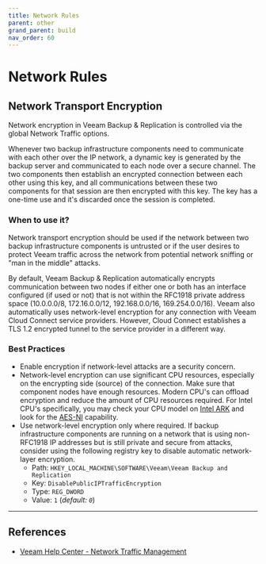 ```yaml
---
title: Network Rules
parent: other
grand_parent: build
nav_order: 60
---
```


# Network Rules

## Network Transport Encryption

Network encryption in Veeam Backup & Replication is controlled via the global Network Traffic options.

Whenever two backup infrastructure components need to communicate with each other over the IP
network, a dynamic key is generated by the backup server and communicated to each node over a
secure channel. The two components then establish an encrypted connection between each other using
this key, and all communications between these two components for that session are then encrypted
with this key. The key has a one-time use and it's discarded once the session is completed.

### When to use it?

Network transport encryption should be used if the network between two backup infrastructure
components is untrusted or if the user desires to protect Veeam traffic across the network from
potential network sniffing or "man in the middle" attacks.

By default, Veeam Backup & Replication automatically encrypts communication between two nodes if
either one or both has an interface configured (if used or not) that is not within the RFC1918
private address space (10.0.0.0/8, 172.16.0.0/12, 192.168.0.0/16, 169.254.0.0/16). Veeam also
automatically uses network-level encryption for any connection with Veeam Cloud Connect service
providers. However, Cloud Connect establishes a TLS 1.2 encrypted tunnel to the service provider
in a different way.

### Best Practices

- Enable encryption if network-level attacks are a security concern.
- Network-level encryption can use significant CPU resources, especially on the encrypting side
  (source) of the connection. Make sure that component nodes have enough resources. Modern CPU's can
  offload encryption and reduce the amount of CPU resources required. For Intel CPU's specifically,
  you may check your CPU model on [Intel ARK](https://ark.intel.com) and look for the
  [AES-NI](https://en.wikipedia.org/wiki/AES_instruction_set) capability.
- Use network-level encryption only where required. If backup infrastructure components are running
  on a network that is using non-RFC1918 IP addresses but is still private and secure from attacks,
  consider using the following registry key to disable automatic network-layer encryption.
  - Path: `HKEY_LOCAL_MACHINE\SOFTWARE\Veeam\Veeam Backup and Replication`
  - Key: `DisablePublicIPTrafficEncryption`
  - Type: `REG_DWORD`
  - Value: `1` (_default: `0`_)

---

## References
- [Veeam Help Center - Network Traffic Management](https://helpcenter.veeam.com/docs/backup/vsphere/managing_network_traffic.html)
